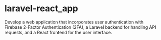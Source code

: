 # laravel-react_app
Develop a web application that incorporates user authentication with Firebase 2-Factor  Authentication (2FA), a Laravel backend for handling API requests, and a React frontend for the  user interface.

